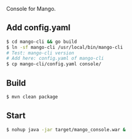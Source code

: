 Console for Mango.

## Add config.yaml

```bash
$ cd mango-cli && go build
$ ln -sf mango-cli /usr/local/bin/mango-cli
# Test: mango-cli version
# Add here: config.yaml of mango-cli
$ cp mango-cli/config.yaml console/
```

## Build

```bash
$ mvn clean package
```

## Start

```bash
$ nohup java -jar target/mango_console.war &
```